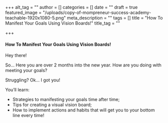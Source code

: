 +++
alt_tag = ""
author = []
categories = []
date = ""
draft = true
featured_image = "/uploads/copy-of-mompreneur-success-academy-teachable-1920x1080-5.png"
meta_description = ""
tags = []
title = "How To Manifest Your Goals Using Vision Boards!"
title_tag = ""

+++
#### How To Manifest Your Goals Using Vision Boards!

Hey there!

So… Here you are over 2 months into the new year. How are you doing with meeting your goals?

Struggling? Ok... I got you!

You’ll learn:

* Strategies to manifesting your goals time after time;
* Tips for creating a visual vision board;
* How to implement actions and habits that will get you to your bottom line every time!